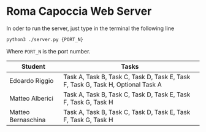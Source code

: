 # Roma Capoccia Web Server

In oder to run the server, just type in the terminal the following line

```bash
python3 ./server.py {PORT_N}
```

Where ```PORT_N``` is the port number.

| Student            | Tasks                                                                           |
|--------------------|---------------------------------------------------------------------------------|
| Edoardo Riggio     | Task A, Task B, Task C, Task D, Task E, Task F, Task G, Task H, Optional Task A |
| Matteo Alberici    | Task A, Task B, Task C, Task D, Task E, Task F, Task G, Task H                  |
| Matteo Bernaschina | Task A, Task B, Task C, Task D, Task E, Task F, Task G, Task H                  |
